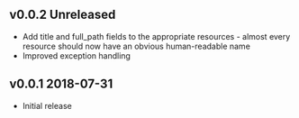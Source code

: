 ## v0.0.2 **Unreleased**

- Add title and full_path fields to the appropriate resources - almost every resource should now have an obvious human-readable name
- Improved exception handling

## v0.0.1 2018-07-31

- Initial release

